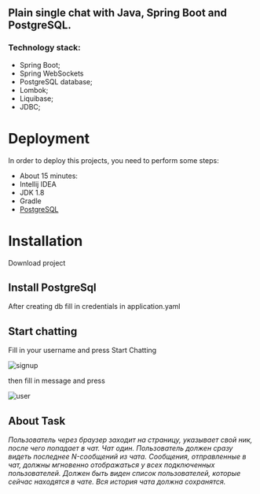 

## Plain single chat with Java, Spring Boot and PostgreSQL.


### Technology stack:

* Spring Boot;
* Spring WebSockets
* PostgreSQL database;
* Lombok;
* Liquibase;
* JDBC;



# Deployment
In order to deploy this projects, you need to perform some steps:
* About 15 minutes: 
* Intellij IDEA
* JDK 1.8
* Gradle
* <a href="https://www.postgresql.org/download/">PostgreSQL</a>
     
# Installation

Download project

## Install PostgreSql

After creating db fill in credentials in application.yaml

## Start chatting

Fill in your username and press Start Chatting


![signup](https://github.com/)


then fill in message and press


![user](https://github.com/)

## About Task

_Пользователь через браузер заходит на страницу, указывает свой ник, после чего попадает в чат. Чат один. Пользователь должен сразу видеть последнее N-сообщений из чата. Сообщения, отправленные в чат, должны мгновенно отображаться у всех подключенных пользователей. Должен быть виден список пользователей, которые сейчас находятся в чате. Вся история чата должна сохранятся._